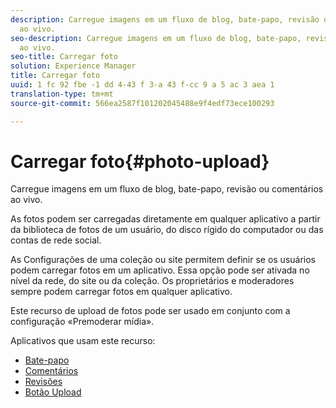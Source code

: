 ```yaml
---
description: Carregue imagens em um fluxo de blog, bate-papo, revisão ou comentários
  ao vivo.
seo-description: Carregue imagens em um fluxo de blog, bate-papo, revisão ou comentários
  ao vivo.
seo-title: Carregar foto
solution: Experience Manager
title: Carregar foto
uuid: 1 fc 92 fbe -1 dd 4-43 f 3-a 43 f-cc 9 a 5 ac 3 aea 1
translation-type: tm+mt
source-git-commit: 566ea2587f101202045488e9f4edf73ece100293

---
```



# Carregar foto{#photo-upload}

Carregue imagens em um fluxo de blog, bate-papo, revisão ou comentários ao vivo.

As fotos podem ser carregadas diretamente em qualquer aplicativo a partir da biblioteca de fotos de um usuário, do disco rígido do computador ou das contas de rede social.

As Configurações de uma coleção ou site permitem definir se os usuários podem carregar fotos em um aplicativo. Essa opção pode ser ativada no nível da rede, do site ou da coleção. Os proprietários e moderadores sempre podem carregar fotos em qualquer aplicativo.

Este recurso de upload de fotos pode ser usado em conjunto com a configuração «Premoderar mídia».

Aplicativos que usam este recurso:

* [Bate-papo](/help/using/c-about-apps/c-chat-app/c-chat-app.md#c_chat_app)
* [Comentários](/help/using/c-about-apps/c-comments/c-comments.md)
* [Revisões](/help/using/c-about-apps/c-reviews-app/c-reviews-app.md#c_reviews_app)
* [Botão Upload](/help/using/c-about-apps/c-upload-button-app/c-upload-button-app.md#c_upload_button_app)

